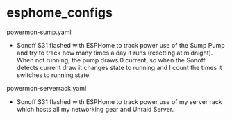 # esphome_configs

powermon-sump.yaml
 - Sonoff S31 flashed with ESPHome to track power use of the Sump Pump and try to track how many times a day it runs (resetting at midnight). When not running, the pump draws 0 current, so when the Sonoff detects current draw it changes state to running and I count the times it switches to running state.

powermon-serverrack.yaml
 - Sonoff S31 flashed with ESPHome to track power use of my server rack which hosts all my networking gear and Unraid Server.
